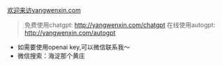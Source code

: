 [欢迎来访yangwenxin.com](yangwenxin.com)


> 免费使用chatgpt: http://yangwenxin.com/chatgpt
> 在线使用autogpt: http://yangwenxin.com/autogpt

- 如需要使用openai key,可以微信联系我～
- 微信搜索：海淀那个黄庄
